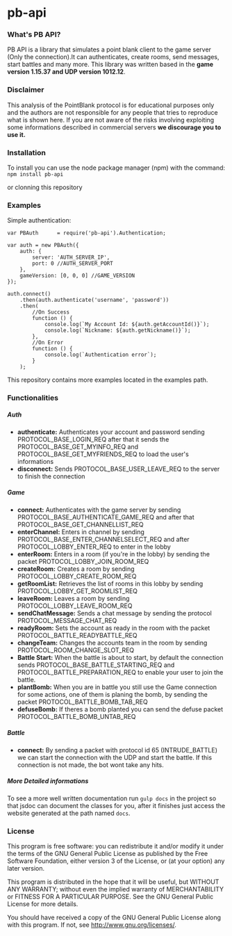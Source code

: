# pb-api

### What's PB API?
PB API is a library that simulates a point blank client to
the game server (Only the connection).It can authenticates, create rooms, send messages,
start battles and many more.
This library was written based in the **game version
1.15.37 and UDP version 1012.12**.

### Disclaimer
This analysis of the PointBlank protocol is for educational
purposes only and the authors are not responsible for any people
that tries to reproduce what is shown here.
If you are not aware of the risks involving exploiting
some informations described in commercial servers
**we discourage you to use it.**


### Installation
To install you can use the node package manager (npm) with the
command:
`npm install pb-api`

or clonning this repository

### Examples
Simple authentication:
```
var PBAuth      = require('pb-api').Authentication;

var auth = new PBAuth({
	auth: {
		server: 'AUTH_SERVER_IP',
		port: 0 //AUTH_SERVER_PORT
	},
	gameVersion: [0, 0, 0] //GAME_VERSION
});

auth.connect()
    .then(auth.authenticate('username', 'password'))
    .then(
        //On Success
        function () {
            console.log(`My Account Id: ${auth.getAccountId()}`);
            console.log(`Nickname: ${auth.getNickname()}`);
        },
        //On Error
        function () {
            console.log(`Authentication error`);
        }
    );
```
This repository contains more examples located in the examples path.

### Functionalities

##### Auth
* **authenticate:** Authenticates your account and password sending
PROTOCOL_BASE_LOGIN_REQ after that it sends the PROTOCOL_BASE_GET_MYINFO_REQ
and PROTOCOL_BASE_GET_MYFRIENDS_REQ to load the user's
informations
* **disconnect:** Sends PROTOCOL_BASE_USER_LEAVE_REQ to the server
to finish the connection

##### Game
* **connect:** Authenticates with the game server by sending
PROTOCOL_BASE_AUTHENTICATE_GAME_REQ and after that
PROTOCOL_BASE_GET_CHANNELLIST_REQ
* **enterChannel:** Enters in channel by sending PROTOCOL_BASE_ENTER_CHANNELSELECT_REQ
and after PROTOCOL_LOBBY_ENTER_REQ to enter in the lobby
* **enterRoom:** Enters in a room (if you're in the lobby) by
sending the packet PROTOCOL_LOBBY_JOIN_ROOM_REQ
* **createRoom:** Creates a room by sending PROTOCOL_LOBBY_CREATE_ROOM_REQ
* **getRoomList:** Retrieves the list of rooms in this lobby
by sending PROTOCOL_LOBBY_GET_ROOMLIST_REQ
* **leaveRoom:** Leaves a room by sending PROTOCOL_LOBBY_LEAVE_ROOM_REQ
* **sendChatMessage:** Sends a chat message by sending the protocol
PROTOCOL_MESSAGE_CHAT_REQ
* **readyRoom:** Sets the account as ready in the room with the packet
PROTOCOL_BATTLE_READYBATTLE_REQ
* **changeTeam:** Changes the accounts team in the room
by sending PROTOCOL_ROOM_CHANGE_SLOT_REQ
* **Battle Start:** When the battle is about to start, by default the
connection sends PROTOCOL_BASE_BATTLE_STARTING_REQ and PROTOCOL_BATTLE_PREPARATION_REQ
to enable your user to join the battle.
* **plantBomb:** When you are in battle you still use the Game connection
for some actions, one of them is planing the bomb, by sending the
packet PROTOCOL_BATTLE_BOMB_TAB_REQ
* **defuseBomb:** If theres a bomb planted you can send the defuse packet
 PROTOCOL_BATTLE_BOMB_UNTAB_REQ

##### Battle
* **connect:** By sending a packet with protocol id 65 (INTRUDE_BATTLE) we can
start the connection with the UDP and start the battle. If this connection is
not made, the bot wont take any hits.

##### More Detailed informations
To see a more well written documentation run `gulp docs` in the
project so that jsdoc can document the classes for you, after it
finishes just access the website generated at the path named `docs`.

### License
This program is free software: you can redistribute it and/or modify
it under the terms of the GNU General Public License as published by
the Free Software Foundation, either version 3 of the License, or
(at your option) any later version.

This program is distributed in the hope that it will be useful,
but WITHOUT ANY WARRANTY; without even the implied warranty of
MERCHANTABILITY or FITNESS FOR A PARTICULAR PURPOSE.  See the
GNU General Public License for more details.

You should have received a copy of the GNU General Public License
along with this program.  If not, see <http://www.gnu.org/licenses/>.